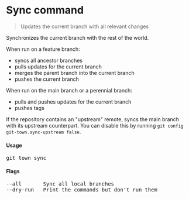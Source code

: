 <h1 textrun="command-heading">Sync command</h1>

<blockquote textrun="command-summary">
Updates the current branch with all relevant changes
</blockquote>

<a textrun="command-description">
Synchronizes the current branch with the rest of the world.

When run on a feature branch:

- syncs all ancestor branches
- pulls updates for the current branch
- merges the parent branch into the current branch
- pushes the current branch

When run on the main branch or a perennial branch:

- pulls and pushes updates for the current branch
- pushes tags

If the repository contains an "upstream" remote, syncs the main branch with its
upstream counterpart. You can disable this by running
`git config git-town.sync-upstream false`.

</a>

#### Usage

<pre textrun="command-usage">
git town sync
</pre>

#### Flags

<pre textrun="command-flags">
--all       Sync all local branches
--dry-run   Print the commands but don't run them
</pre>
